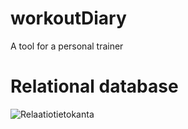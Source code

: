 # workoutDiary

A tool for a personal trainer

# Relational database

![Relaatiotietokanta](https://user-images.githubusercontent.com/112399816/201711786-14c18b28-3b3d-4062-a27a-d09678a0c3f3.PNG)
